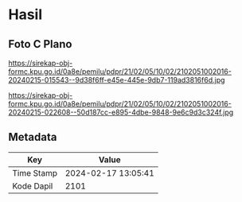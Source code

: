 # Hasil

## Foto C Plano

https://sirekap-obj-formc.kpu.go.id/0a8e/pemilu/pdpr/21/02/05/10/02/2102051002016-20240215-015543--9d38f6ff-e45e-445e-9db7-119ad3816f6d.jpg

https://sirekap-obj-formc.kpu.go.id/0a8e/pemilu/pdpr/21/02/05/10/02/2102051002016-20240215-022608--50d187cc-e895-4dbe-9848-9e6c9d3c324f.jpg


## Metadata

| Key        | Value               |
| ---------- | ------------------- |
| Time Stamp | 2024-02-17 13:05:41 |
| Kode Dapil | 2101                |



